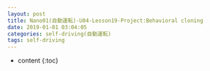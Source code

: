 ```yaml
---
layout: post
title: Nano01(自動運転)-U04-Lesson19-Project:Behavioral cloning
date: 2019-01-01 03:04:05
categories: self-driving(自動運転)
tags: self-driving
---
```

* content
{:toc}
